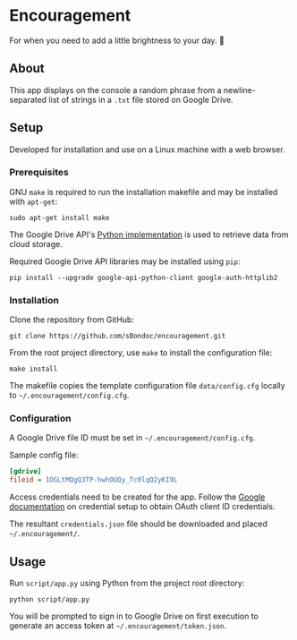 # Encouragement
For when you need to add a little brightness to your day. 🌄

## About
This app displays on the console a random phrase from a newline-separated list of strings in a `.txt` file stored on Google Drive.

## Setup
Developed for installation and use on a Linux machine with a web browser.

### Prerequisites
GNU `make` is required to run the installation makefile and may be installed with `apt-get`:
```
sudo apt-get install make
```
The Google Drive API's [Python implementation](https://developers.google.com/drive/api/quickstart/python "Quickstart documentation.") is used to retrieve data from cloud storage.

Required Google Drive API libraries may be installed using `pip`:
```
pip install --upgrade google-api-python-client google-auth-httplib2
```

### Installation
Clone the repository from GitHub:
```
git clone https://github.com/sBondoc/encouragement.git
```
From the root project directory, use `make` to install the configuration file:
```
make install
```
The makefile copies the template configuration file `data/config.cfg` locally to `~/.encouragement/config.cfg`.

### Configuration
A Google Drive file ID must be set in `~/.encouragement/config.cfg`.

Sample config file:
```ini
[gdrive]
fileid = 1OGLtMQgQ3TP-hwhOUQy_Tc0lqQ2yKI9L
```
Access credentials need to be created for the app. Follow the [Google documentation](https://developers.google.com/workspace/guides/create-credentials#oauth-client-id "Credential documentation.") on credential setup to obtain OAuth client ID credentials.

The resultant `credentials.json` file should be downloaded and placed `~/.encouragement/`.

## Usage
Run `script/app.py` using Python from the project root directory:
```
python script/app.py
```

You will be prompted to sign in to Google Drive on first execution to generate an access token at `~/.encouragement/token.json`.
